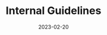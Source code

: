 ---
title: "Internal Guidelines"
date: 2023-02-20
draft: false
# description
description: "Standards, Processes, etc. to follow, for internal/external engineering Teams"
type : "learning-center"
weight: 5
---